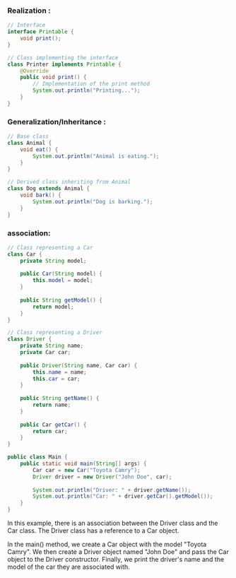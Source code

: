 ### Realization :
```java
// Interface
interface Printable {
    void print();
}

// Class implementing the interface
class Printer implements Printable {
    @Override
    public void print() {
        // Implementation of the print method
        System.out.println("Printing...");
    }
}
```

### Generalization/Inheritance :
```java
// Base class
class Animal {
    void eat() {
        System.out.println("Animal is eating.");
    }
}

// Derived class inheriting from Animal
class Dog extends Animal {
    void bark() {
        System.out.println("Dog is barking.");
    }
}
```

### association:
```java
// Class representing a Car
class Car {
    private String model;
    
    public Car(String model) {
        this.model = model;
    }
    
    public String getModel() {
        return model;
    }
}

// Class representing a Driver
class Driver {
    private String name;
    private Car car;
    
    public Driver(String name, Car car) {
        this.name = name;
        this.car = car;
    }
    
    public String getName() {
        return name;
    }
    
    public Car getCar() {
        return car;
    }
}

public class Main {
    public static void main(String[] args) {
        Car car = new Car("Toyota Camry");
        Driver driver = new Driver("John Doe", car);
        
        System.out.println("Driver: " + driver.getName());
        System.out.println("Car: " + driver.getCar().getModel());
    }
}
```
In this example, there is an association between the Driver class and the Car class. The Driver class has a reference to a Car object.

In the main() method, we create a Car object with the model "Toyota Camry". We then create a Driver object named "John Doe" and pass the Car object to the Driver constructor. Finally, we print the driver's name and the model of the car they are associated with.
